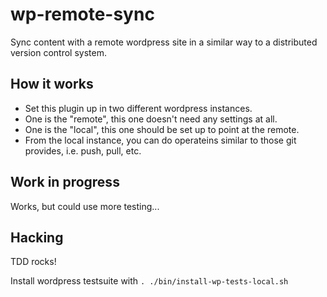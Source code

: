 # wp-remote-sync
Sync content with a remote wordpress site in a similar way to a distributed version control system.

## How it works

* Set this plugin up in two different wordpress instances.
* One is the "remote", this one doesn't need any settings at all.
* One is the "local", this one should be set up to point at the remote.
* From the local instance, you can do operateins similar to those git provides, i.e. push, pull, etc.

## Work in progress

Works, but could use more testing...

## Hacking

TDD rocks!

Install wordpress testsuite with `. ./bin/install-wp-tests-local.sh`